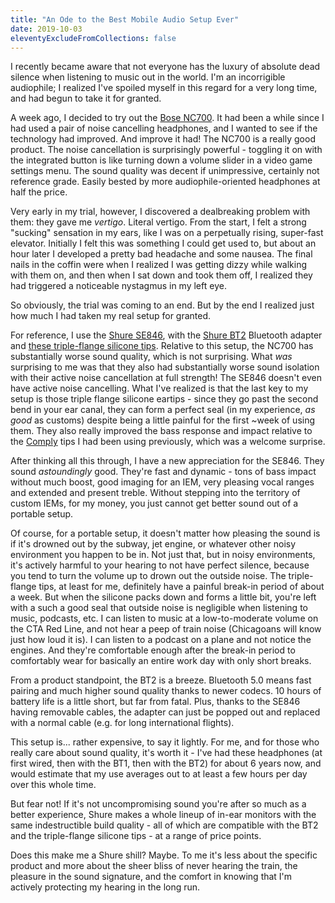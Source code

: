 ```yaml
---
title: "An Ode to the Best Mobile Audio Setup Ever"
date: 2019-10-03
eleventyExcludeFromCollections: false
---
```


I recently became aware that not everyone has the luxury of absolute dead silence when listening to
music out in the world. I'm an incorrigible audiophile; I realized I've spoiled myself in this
regard for a very long time, and had begun to take it for granted.

A week ago, I decided to try out the
[Bose NC700](https://www.bose.com/en_us/products/headphones/noise_cancelling_headphones/noise-cancelling-headphones-700.html).
It had been a while since I had used a pair of noise cancelling headphones, and I wanted to see if
the technology had improved. And improve it had! The NC700 is a really good product. The noise
cancellation is surprisingly powerful - toggling it on with the integrated button is like turning
down a volume slider in a video game settings menu. The sound quality was decent if unimpressive,
certainly not reference grade. Easily bested by more audiophile-oriented headphones at half the
price.

Very early in my trial, however, I discovered a dealbreaking problem with them: they gave me
_vertigo_. Literal vertigo. From the start, I felt a strong "sucking" sensation in my ears, like I
was on a perpetually rising, super-fast elevator. Initially I felt this was something I could get
used to, but about an hour later I developed a pretty bad headache and some nausea. The final nails
in the coffin were when I realized I was getting dizzy while walking with them on, and then when I
sat down and took them off, I realized they had triggered a noticeable nystagmus in my left eye.

So obviously, the trial was coming to an end. But by the end I realized just how much I had taken my
real setup for granted.

For reference, I use the [Shure SE846](https://www.shure.com/en-US/products/earphones/se846), with
the [Shure BT2](https://www.shure.com/en-US/products/accessories/rmce-bt2) Bluetooth adapter and
[these triple-flange silicone tips](https://www.shure.com/en-US/products/accessories/eatfl1-6).
Relative to this setup, the NC700 has substantially worse sound quality, which is not surprising.
What _was_ surprising to me was that they also had substantially worse sound isolation with their
active noise cancellation at full strength! The SE846 doesn't even have active noise cancelling.
What I've realized is that the last key to my setup is those triple flange silicone eartips - since
they go past the second bend in your ear canal, they can form a perfect seal (in my experience, _as
good_ as customs) despite being a little painful for the first ~week of using them. They also really
improved the bass response and impact relative to the
[Comply](https://www.complyfoam.com/products/t-100/) tips I had been using previously, which was a
welcome surprise.

After thinking all this through, I have a new appreciation for the SE846. They sound _astoundingly_
good. They're fast and dynamic - tons of bass impact without much boost, good imaging for an IEM,
very pleasing vocal ranges and extended and present treble. Without stepping into the territory of
custom IEMs, for my money, you just cannot get better sound out of a portable setup.

Of course, for a portable setup, it doesn't matter how pleasing the sound is if it's drowned out by
the subway, jet engine, or whatever other noisy environment you happen to be in. Not just that, but
in noisy environments, it's actively harmful to your hearing to not have perfect silence, because
you tend to turn the volume up to drown out the outside noise. The triple-flange tips, at least for
me, definitely have a painful break-in period of about a week. But when the silicone packs down and
forms a little bit, you're left with a such a good seal that outside noise is negligible when
listening to music, podcasts, etc. I can listen to music at a low-to-moderate volume on the CTA Red
Line, and not hear a peep of train noise (Chicagoans will know just how loud it is). I can listen to
a podcast on a plane and not notice the engines. And they're comfortable enough after the break-in
period to comfortably wear for basically an entire work day with only short breaks.

From a product standpoint, the BT2 is a breeze. Bluetooth 5.0 means fast pairing and much higher
sound quality thanks to newer codecs. 10 hours of battery life is a little short, but far from
fatal. Plus, thanks to the SE846 having removable cables, the adapter can just be popped out and
replaced with a normal cable (e.g. for long international flights).

This setup is... rather expensive, to say it lightly. For me, and for those who really care about
sound quality, it's worth it - I've had these headphones (at first wired, then with the BT1, then
with the BT2) for about 6 years now, and would estimate that my use averages out to at least a few
hours per day over this whole time.

But fear not! If it's not uncompromising sound you're after so much as a better experience, Shure
makes a whole lineup of in-ear monitors with the same indestructible build quality - all of which
are compatible with the BT2 and the triple-flange silicone tips - at a range of price points.

Does this make me a Shure shill? Maybe. To me it's less about the specific product and more about
the sheer bliss of never hearing the train, the pleasure in the sound signature, and the comfort in
knowing that I'm actively protecting my hearing in the long run.
